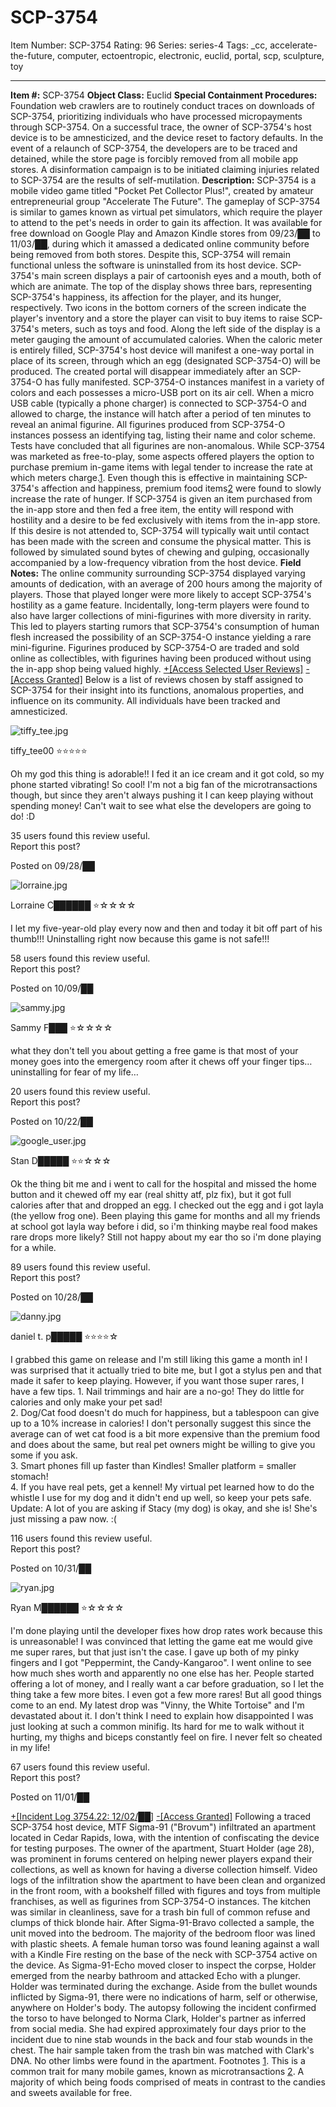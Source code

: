 # SCP-3754
Item Number: SCP-3754
Rating: 96
Series: series-4
Tags: _cc, accelerate-the-future, computer, ectoentropic, electronic, euclid, portal, scp, sculpture, toy

---

**Item #:** SCP-3754
**Object Class:** Euclid
**Special Containment Procedures:** Foundation web crawlers are to routinely conduct traces on downloads of SCP-3754, prioritizing individuals who have processed micropayments through SCP-3754. On a successful trace, the owner of SCP-3754's host device is to be amnesticized, and the device reset to factory defaults. In the event of a relaunch of SCP-3754, the developers are to be traced and detained, while the store page is forcibly removed from all mobile app stores. A disinformation campaign is to be initiated claiming injuries related to SCP-3754 are the results of self-mutilation.
**Description:** SCP-3754 is a mobile video game titled "Pocket Pet Collector Plus!", created by amateur entrepreneurial group "Accelerate The Future". The gameplay of SCP-3754 is similar to games known as virtual pet simulators, which require the player to attend to the pet's needs in order to gain its affection. It was available for free download on Google Play and Amazon Kindle stores from 09/23/██ to 11/03/██, during which it amassed a dedicated online community before being removed from both stores. Despite this, SCP-3754 will remain functional unless the software is uninstalled from its host device.
SCP-3754's main screen displays a pair of cartoonish eyes and a mouth, both of which are animate. The top of the display shows three bars, representing SCP-3754's happiness, its affection for the player, and its hunger, respectively. Two icons in the bottom corners of the screen indicate the player's inventory and a store the player can visit to buy items to raise SCP-3754's meters, such as toys and food. Along the left side of the display is a meter gauging the amount of accumulated calories. When the caloric meter is entirely filled, SCP-3754's host device will manifest a one-way portal in place of its screen, through which an egg (designated SCP-3754-O) will be produced. The created portal will disappear immediately after an SCP-3754-O has fully manifested.
SCP-3754-O instances manifest in a variety of colors and each possesses a micro-USB port on its air cell. When a micro USB cable (typically a phone charger) is connected to SCP-3754-O and allowed to charge, the instance will hatch after a period of ten minutes to reveal an animal figurine. All figurines produced from SCP-3754-O instances possess an identifying tag, listing their name and color scheme. Tests have concluded that all figurines are non-anomalous.
While SCP-3754 was marketed as free-to-play, some aspects offered players the option to purchase premium in-game items with legal tender to increase the rate at which meters charge.[1](javascript:;). Even though this is effective in maintaining SCP-3754's affection and happiness, premium food items[2](javascript:;) were found to slowly increase the rate of hunger.
If SCP-3754 is given an item purchased from the in-app store and then fed a free item, the entity will respond with hostility and a desire to be fed exclusively with items from the in-app store. If this desire is not attended to, SCP-3754 will typically wait until contact has been made with the screen and consume the physical matter. This is followed by simulated sound bytes of chewing and gulping, occasionally accompanied by a low-frequency vibration from the host device.
**Field Notes:** The online community surrounding SCP-3754 displayed varying amounts of dedication, with an average of 200 hours among the majority of players. Those that played longer were more likely to accept SCP-3754's hostility as a game feature. Incidentally, long-term players were found to also have larger collections of mini-figurines with more diversity in rarity. This led to players starting rumors that SCP-3754's consumption of human flesh increased the possibility of an SCP-3754-O instance yielding a rare mini-figurine.
Figurines produced by SCP-3754-O are traded and sold online as collectibles, with figurines having been produced without using the in-app shop being valued highly.
[+[Access Selected User Reviews]](javascript:;)
[-[Access Granted]](javascript:;)
Below is a list of reviews chosen by staff assigned to SCP-3754 for their insight into its functions, anomalous properties, and influence on its community. All individuals have been tracked and amnesticized.
  
![tiffy_tee.jpg](https://scp-wiki.wdfiles.com/local--files/scp-3754/tiffy_tee.jpg)  
  
  
tiffy_tee00 ⭐⭐⭐⭐⭐  
  
  
Oh my god this thing is adorable!! I fed it an ice cream and it got cold, so my phone started vibrating! So cool! I'm not a big fan of the microtransactions though, but since they aren't always pushing it I can keep playing without spending money! Can't wait to see what else the developers are going to do! :D  
  
35 users found this review useful.  
Report this post?  
  
Posted on 09/28/██
  

  
![lorraine.jpg](https://scp-wiki.wdfiles.com/local--files/scp-3754/lorraine.jpg)  
  
  
Lorraine C██████ ⭐☆☆☆☆  
  
  
I let my five-year-old play every now and then and today it bit off part of his thumb!!! Uninstalling right now because this game is not safe!!!  
  
58 users found this review useful.  
Report this post?  
  
Posted on 10/09/██
  

  
![sammy.jpg](https://scp-wiki.wdfiles.com/local--files/scp-3754/sammy.jpg)  
  
  
Sammy F███ ⭐☆☆☆☆  
  
  
what they don't tell you about getting a free game is that most of your money goes into the emergency room after it chews off your finger tips… uninstalling for fear of my life…  
  
20 users found this review useful.  
Report this post?  
  
Posted on 10/22/██
  

  
![google_user.jpg](https://scp-wiki.wdfiles.com/local--files/scp-3754/google_user.jpg)  
  
  
Stan D█████ ⭐⭐☆☆☆  
  
  
Ok the thing bit me and i went to call for the hospital and missed the home button and it chewed off my ear (real shitty atf, plz fix), but it got full calories after that and dropped an egg. I checked out the egg and i got layla (the yellow frog one). Been playing this game for months and all my friends at school got layla way before i did, so i'm thinking maybe real food makes rare drops more likely? Still not happy about my ear tho so i'm done playing for a while.  
  
89 users found this review useful.  
Report this post?  
  
Posted on 10/28/██
  

  
![danny.jpg](https://scp-wiki.wdfiles.com/local--files/scp-3754/danny.jpg)  
  
  
daniel t. p█████ ⭐⭐⭐⭐☆  
  
  
I grabbed this game on release and I'm still liking this game a month in! I was surprised that it actually tried to bite me, but I got a stylus pen and that made it safer to keep playing. However, if you want those super rares, I have a few tips.
1\. Nail trimmings and hair are a no-go! They do little for calories and only make your pet sad!  
2\. Dog/Cat food doesn't do much for happiness, but a tablespoon can give up to a 10% increase in calories! I don't personally suggest this since the average can of wet cat food is a bit more expensive than the premium food and does about the same, but real pet owners might be willing to give you some if you ask.  
3\. Smart phones fill up faster than Kindles! Smaller platform = smaller stomach!  
4\. If you have real pets, get a kennel! My virtual pet learned how to do the whistle I use for my dog and it didn't end up well, so keep your pets safe.
Update: A lot of you are asking if Stacy (my dog) is okay, and she is! She's just missing a paw now. :(  
  
116 users found this review useful.  
Report this post?  
  
Posted on 10/31/██
  

  
![ryan.jpg](https://scp-wiki.wdfiles.com/local--files/scp-3754/ryan.jpg)  
  
  
Ryan M██████ ⭐☆☆☆☆  
  
  
I'm done playing until the developer fixes how drop rates work because this is unreasonable! I was convinced that letting the game eat me would give me super rares, but that just isn't the case.
I gave up both of my pinky fingers and I got "Peppermint, the Candy-Kangaroo". I went online to see how much shes worth and apparently no one else has her. People started offering a lot of money, and I really want a car before graduation, so I let the thing take a few more bites. I even got a few more rares!
But all good things come to an end. My latest drop was "Vinny, the White Tortoise" and I'm devastated about it. I don't think I need to explain how disappointed I was just looking at such a common minifig. Its hard for me to walk without it hurting, my thighs and biceps constantly feel on fire. I never felt so cheated in my life!  
  
67 users found this review useful.  
Report this post?  
  
Posted on 11/01/██
  

[+[Incident Log 3754.22: 12/02/██]](javascript:;)
[-[Access Granted]](javascript:;)
Following a traced SCP-3754 host device, MTF Sigma-91 ("Brovum") infiltrated an apartment located in Cedar Rapids, Iowa, with the intention of confiscating the device for testing purposes. The owner of the apartment, Stuart Holder (age 28), was prominent in forums centered on helping newer players expand their collections, as well as known for having a diverse collection himself.
Video logs of the infiltration show the apartment to have been clean and organized in the front room, with a bookshelf filled with figures and toys from multiple franchises, as well as figurines from SCP-3754-O instances. The kitchen was similar in cleanliness, save for a trash bin full of common refuse and clumps of thick blonde hair. After Sigma-91-Bravo collected a sample, the unit moved into the bedroom.
The majority of the bedroom floor was lined with plastic sheets. A female human torso was found leaning against a wall with a Kindle Fire resting on the base of the neck with SCP-3754 active on the device. As Sigma-91-Echo moved closer to inspect the corpse, Holder emerged from the nearby bathroom and attacked Echo with a plunger. Holder was terminated during the exchange. Aside from the bullet wounds inflicted by Sigma-91, there were no indications of harm, self or otherwise, anywhere on Holder's body.
The autopsy following the incident confirmed the torso to have belonged to Norma Clark, Holder's partner as inferred from social media. She had expired approximately four days prior to the incident due to nine stab wounds in the back and four stab wounds in the chest. The hair sample taken from the trash bin was matched with Clark's DNA. No other limbs were found in the apartment.
Footnotes
[1](javascript:;). This is a common trait for many mobile games, known as microtransactions
[2](javascript:;). A majority of which being foods comprised of meats in contrast to the candies and sweets available for free.